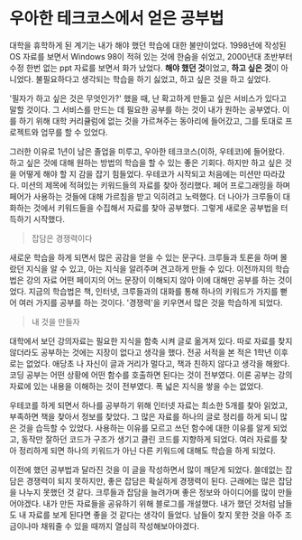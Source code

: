 # 우아한 테크코스에서 얻은 공부법

대학을 휴학하게 된 계기는 내가 해야 했던 학습에 대한 불만이었다. 1998년에 작성된 OS 자료를 보면서 Windows 98이 적혀 있는 것에 한숨을 쉬었고, 2000년대 초반부터 수정 한번 없는 ppt 자료를 보면서 화가 났었다. **해야 했던 것**이었고, **하고 싶은 것**이 아니었다. 불필요하다고 생각되는 학습을 하기 싫었고, 하고 싶은 것을 하고 싶었다.

'필자가 하고 싶은 것은 무엇인가?' 했을 때, 난 확고하게 만들고 싶은 서비스가 있다고 말할 것이다. 그 서비스를 만드는 데 필요한 공부를 하는 것이 내가 원하는 공부였다. 이를 하기 위해 대학 커리큘럼에 없는 것을 가르쳐주는 동아리에 들어갔고, 그를 토대로 프로젝트와 업무를 할 수 있었다. 

그러한 이유로 1년이 남은 졸업을 미루고, 우아한 테크코스(이하, 우테코)에 들어왔다. 하고 싶은 것에 대해 원하는 방법의 학습을 할 수 있는 좋은 기회다. 하지만 하고 싶은 것을 어떻게 해야 할 지 감을 잡기 힘들었다. 우테코가 시작되고 처음에는 미션만 따라갔다. 미션의 제목에 적혀있는 키워드들의 자료를 찾아 정리했다. 페어 프로그래밍을 하며 페어가 사용하는 것들에 대해 가르침을 받고 익히려고 노력했다. 더 나아가 크루들이 대화하는 것에서 키워드들을 수집해서 자료를 찾아 공부했다. 그렇게 새로운 공부법을 터득하기 시작했다.

> 잡담은 경쟁력이다

새로운 학습을 하게 되면서 많은 공감을 얻을 수 있는 문구다. 크루들과 토론을 하며 몰랐던 지식을 알 수 있고, 아는 지식을 알려주며 견고하게 만들 수 있다. 이전까지의 학습법은 강의 자료 어떤 페이지의 어느 문장이 이해되지 않아 이에 대해만 공부를 하는 것이었다. 지금의 학습법은 책, 인터넷, 크루들과의 대화를 통해 하나의 키워드가 가지를 뻗어 여러 가지를 공부를 하는 것이다. '경쟁력'을 키우면서 많은 것을 학습하게 되었다.

> 내 것을 만들자

대학에서 보던 강의자료는 필요한 지식을 함축 시켜 글로 옮겨져 있다. 따로 자료를 찾지 않더라도 공부하는 것에는 지장이 없다고 생각을 했다. 전공 서적을 본 적은 1학년 이후로는 없었다. 애당초 나 자신이 글과 거리가 멀다고, 책과 친하지 않다고 생각을 해왔다. 코딩 공부는 어떤 상황에 어떤 함수를 호출하면 된다는 것이 전부였다. 이론 공부는 강의 자료에 있는 내용을 이해하는 것이 전부였다. 폭 넓은 지식을 쌓을 수는 없었다. 

우테코를 하게 되면서 하나를 공부하기 위해 인터넷 자료는 최소한 5개를 찾아 읽었고, 부족하면 책을 찾아서 정보를 찾았다. 그 많은 자료를 하나의 글로 정리를 하게 되니 많은 것을 습득할 수 있었다. 사용하는 이유를 모르고 쓰던 함수에 대한 이유를 알게 되었고, 동작만 잘하던 코드가 구조가 생기고 클린 코드를 지향하게 되었다. 여러 자료를 찾아 정리하게 되면 하나의 키워드가 아닌 다른 키워드에 대해도 학습을 하게 되었다. 

이전에 했던 공부법과 달라진 것을 이 글을 작성하면서 많이 깨닫게 되었다. 쓸데없는 잡담은 경쟁력이 되지 못하지만, 좋은 잡담은 확실하게 경쟁력이 된다. 근래에는 많은 잡담을 나누지 못했던 것 같다. 크루들과 잡담을 늘려가며 좋은 정보와 아이디어를 많이 만들어야겠다. 내가 만든 자료들을 공유하기 위해 블로그를 개설했다. 내가 했던 것처럼 남들도 내 자료를 보게 된다면 좋을 것 같다는 생각이 들었다. 남들이 찾지 못한 것을 아주 조금이나마 채워줄 수 있을 때까지 열심히 작성해보아야겠다.
